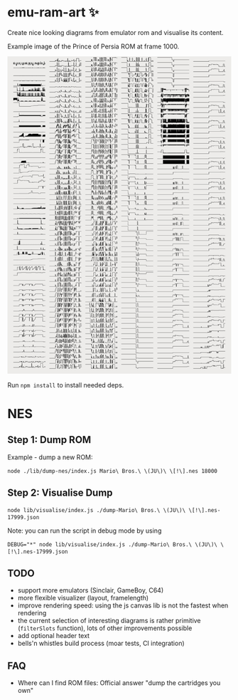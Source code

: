 # emu-ram-art :sparkles:

Create nice looking diagrams from emulator rom and visualise its content.

Example image of the Prince of Persia ROM at frame 1000.

![image](/examples/pop.png)


Run `npm install` to install needed deps.

# NES

## Step 1: Dump ROM

Example - dump a new ROM:

```
node ./lib/dump-nes/index.js Mario\ Bros.\ \(JU\)\ \[!\].nes 18000
```

## Step 2: Visualise Dump

```
node lib/visualise/index.js ./dump-Mario\ Bros.\ \(JU\)\ \[!\].nes-17999.json
```

Note: you can run the script in debug mode by using

```
DEBUG="*" node lib/visualise/index.js ./dump-Mario\ Bros.\ \(JU\)\ \[!\].nes-17999.json
```

## TODO

- support more emulators (Sinclair, GameBoy, C64)
- more flexible visualizer (layout, framelength)
- improve rendering speed: using the js canvas lib is not the fastest when rendering
- the current selection of interesting diagrams is rather primitive (`filterSlots` function), lots of other improvements possible
- add optional header text
- bells'n whistles build process (moar tests, CI integration)

## FAQ

- Where can I find ROM files: Official answer "dump the cartridges you own"
